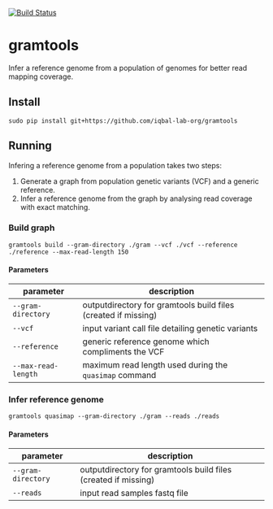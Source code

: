 [![Build Status](https://travis-ci.org/iqbal-lab-org/gramtools.svg?branch=dev)](https://travis-ci.org/iqbal-lab-org/gramtools)

# gramtools
Infer a reference genome from a population of genomes for better read mapping coverage.

## Install
```sudo pip install git+https://github.com/iqbal-lab-org/gramtools```

## Running
Infering a reference genome from a population takes two steps:
1) Generate a graph from population genetic variants (VCF) and a generic reference.
2) Infer a reference genome from the graph by analysing read coverage with exact matching.

### Build graph
```gramtools build --gram-directory ./gram --vcf ./vcf --reference ./reference --max-read-length 150```

#### Parameters
| parameter           | description                                                    |
|---------------------|----------------------------------------------------------------|
| `--gram-directory`  | outputdirectory for gramtools build files (created if missing) |
| `--vcf`             | input variant call file detailing genetic variants             |
| `--reference`       | generic reference genome which compliments the VCF             |
| `--max-read-length` | maximum read length used during the `quasimap` command         |

### Infer reference genome
```gramtools quasimap --gram-directory ./gram --reads ./reads```

#### Parameters
| parameter          | description                                                    |
|--------------------|----------------------------------------------------------------|
| `--gram-directory` | outputdirectory for gramtools build files (created if missing) |
| `--reads`          | input read samples fastq file                                  |
